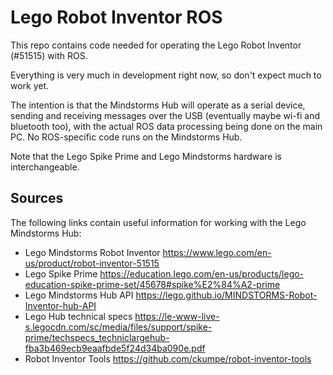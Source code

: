 Lego Robot Inventor ROS
=========================

This repo contains code needed for operating the Lego Robot Inventor (#51515)
with ROS.

Everything is very much in development right now, so don't expect much to
work yet.

The intention is that the Mindstorms Hub will operate as a serial device,
sending and receiving messages over the USB (eventually maybe wi-fi and
bluetooth too), with the actual ROS data processing being done on the main
PC.  No ROS-specific code runs on the Mindstorms Hub.

Note that the Lego Spike Prime and Lego Mindstorms hardware is interchangeable.


Sources
---------

The following links contain useful information for working with the Lego Mindstorms Hub:

- Lego Mindstorms Robot Inventor https://www.lego.com/en-us/product/robot-inventor-51515
- Lego Spike Prime https://education.lego.com/en-us/products/lego-education-spike-prime-set/45678#spike%E2%84%A2-prime
- Lego Mindstorms Hub API https://lego.github.io/MINDSTORMS-Robot-Inventor-hub-API
- Lego Hub technical specs https://le-www-live-s.legocdn.com/sc/media/files/support/spike-prime/techspecs_techniclargehub-fba3b469ecb9eaafbde5f24d34ba090e.pdf
- Robot Inventor Tools https://github.com/ckumpe/robot-inventor-tools
